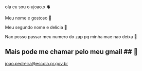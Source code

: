 ola eu sou o  ujoao.x 🫀

Meu nome e gostoso 🤙

Meu segundo nome e delicia 🥇

Nao posso passar meu numero do zap pq minha mae nao deixa 🐤

## Mais pode me chamar pelo meu gmail ## 🖤

joao.pedreira@escola.pr.gov.br
